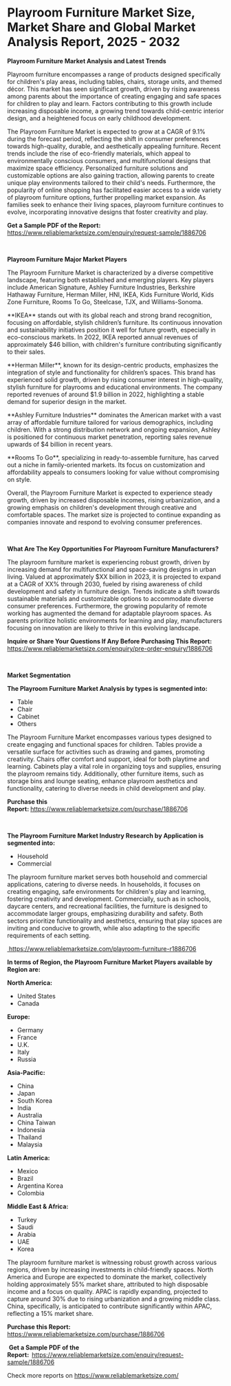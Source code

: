 <p><h1>Playroom Furniture Market Size, Market Share and Global Market Analysis Report, 2025 - 2032</h1></p><p><strong>Playroom Furniture Market Analysis and Latest Trends</strong></p>
<p><p>Playroom furniture encompasses a range of products designed specifically for children's play areas, including tables, chairs, storage units, and themed décor. This market has seen significant growth, driven by rising awareness among parents about the importance of creating engaging and safe spaces for children to play and learn. Factors contributing to this growth include increasing disposable income, a growing trend towards child-centric interior design, and a heightened focus on early childhood development.</p><p>The Playroom Furniture Market is expected to grow at a CAGR of 9.1% during the forecast period, reflecting the shift in consumer preferences towards high-quality, durable, and aesthetically appealing furniture. Recent trends include the rise of eco-friendly materials, which appeal to environmentally conscious consumers, and multifunctional designs that maximize space efficiency. Personalized furniture solutions and customizable options are also gaining traction, allowing parents to create unique play environments tailored to their child's needs. Furthermore, the popularity of online shopping has facilitated easier access to a wide variety of playroom furniture options, further propelling market expansion. As families seek to enhance their living spaces, playroom furniture continues to evolve, incorporating innovative designs that foster creativity and play.</p></p>
<p><strong>Get a Sample PDF of the Report:&nbsp;</strong> <a href="https://www.reliablemarketsize.com/enquiry/request-sample/1886706?utm_campaign=3220&utm_medium=2&utm_source=Github&utm_content=ia&utm_term=04042025&utm_id=playroom-furniture">https://www.reliablemarketsize.com/enquiry/request-sample/1886706</a></p>
<p>&nbsp;</p>
<p><strong>Playroom Furniture Major Market Players</strong></p>
<p><p>The Playroom Furniture Market is characterized by a diverse competitive landscape, featuring both established and emerging players. Key players include American Signature, Ashley Furniture Industries, Berkshire Hathaway Furniture, Herman Miller, HNI, IKEA, Kids Furniture World, Kids Zone Furniture, Rooms To Go, Steelcase, TJX, and Williams-Sonoma.</p><p>**IKEA** stands out with its global reach and strong brand recognition, focusing on affordable, stylish children’s furniture. Its continuous innovation and sustainability initiatives position it well for future growth, especially in eco-conscious markets. In 2022, IKEA reported annual revenues of approximately $46 billion, with children's furniture contributing significantly to their sales.</p><p>**Herman Miller**, known for its design-centric products, emphasizes the integration of style and functionality for children’s spaces. This brand has experienced solid growth, driven by rising consumer interest in high-quality, stylish furniture for playrooms and educational environments. The company reported revenues of around $1.9 billion in 2022, highlighting a stable demand for superior design in the market.</p><p>**Ashley Furniture Industries** dominates the American market with a vast array of affordable furniture tailored for various demographics, including children. With a strong distribution network and ongoing expansion, Ashley is positioned for continuous market penetration, reporting sales revenue upwards of $4 billion in recent years.</p><p>**Rooms To Go**, specializing in ready-to-assemble furniture, has carved out a niche in family-oriented markets. Its focus on customization and affordability appeals to consumers looking for value without compromising on style.</p><p>Overall, the Playroom Furniture Market is expected to experience steady growth, driven by increased disposable incomes, rising urbanization, and a growing emphasis on children's development through creative and comfortable spaces. The market size is projected to continue expanding as companies innovate and respond to evolving consumer preferences.</p></p>
<p>&nbsp;</p>
<p><strong>What Are The Key Opportunities For Playroom Furniture Manufacturers?</strong></p>
<p><p>The playroom furniture market is experiencing robust growth, driven by increasing demand for multifunctional and space-saving designs in urban living. Valued at approximately $XX billion in 2023, it is projected to expand at a CAGR of XX% through 2030, fueled by rising awareness of child development and safety in furniture design. Trends indicate a shift towards sustainable materials and customizable options to accommodate diverse consumer preferences. Furthermore, the growing popularity of remote working has augmented the demand for adaptable playroom spaces. As parents prioritize holistic environments for learning and play, manufacturers focusing on innovation are likely to thrive in this evolving landscape.</p></p>
<p><strong>Inquire or Share Your Questions If Any Before Purchasing This Report:</strong> <a href="https://www.reliablemarketsize.com/enquiry/pre-order-enquiry/1886706?utm_campaign=3220&utm_medium=2&utm_source=Github&utm_content=ia&utm_term=04042025&utm_id=playroom-furniture">https://www.reliablemarketsize.com/enquiry/pre-order-enquiry/1886706</a></p>
<p>&nbsp;</p>
<p><strong>Market Segmentation</strong></p>
<p><strong>The Playroom Furniture Market Analysis by types is segmented into:</strong></p>
<p><ul><li>Table</li><li>Chair</li><li>Cabinet</li><li>Others</li></ul></p>
<p><p>The Playroom Furniture Market encompasses various types designed to create engaging and functional spaces for children. Tables provide a versatile surface for activities such as drawing and games, promoting creativity. Chairs offer comfort and support, ideal for both playtime and learning. Cabinets play a vital role in organizing toys and supplies, ensuring the playroom remains tidy. Additionally, other furniture items, such as storage bins and lounge seating, enhance playroom aesthetics and functionality, catering to diverse needs in child development and play.</p></p>
<p><strong>Purchase this Report:&nbsp;</strong><a href="https://www.reliablemarketsize.com/purchase/1886706?utm_campaign=3220&utm_medium=2&utm_source=Github&utm_content=ia&utm_term=04042025&utm_id=playroom-furniture">https://www.reliablemarketsize.com/purchase/1886706</a></p>
<p>&nbsp;</p>
<p><strong>The Playroom Furniture Market Industry Research by Application is segmented into:</strong></p>
<p><ul><li>Household</li><li>Commercial</li></ul></p>
<p><p>The playroom furniture market serves both household and commercial applications, catering to diverse needs. In households, it focuses on creating engaging, safe environments for children's play and learning, fostering creativity and development. Commercially, such as in schools, daycare centers, and recreational facilities, the furniture is designed to accommodate larger groups, emphasizing durability and safety. Both sectors prioritize functionality and aesthetics, ensuring that play spaces are inviting and conducive to growth, while also adapting to the specific requirements of each setting.</p></p>
<p><a href="https://www.reliablemarketsize.com/playroom-furniture-r1886706?utm_campaign=3220&utm_medium=2&utm_source=Github&utm_content=ia&utm_term=04042025&utm_id=playroom-furniture">&nbsp;https://www.reliablemarketsize.com/playroom-furniture-r1886706</a></p>
<p><strong>In terms of Region, the Playroom Furniture Market Players available by Region are:</strong></p>
<p>
    <p> <strong> North America: </strong>
        <ul>
            <li>United States</li>
            <li>Canada</li>
        </ul>
        </p> 
    <p> <strong> Europe: </strong>
        <ul>
            <li>Germany</li>
            <li>France</li>
            <li>U.K.</li>
            <li>Italy</li>
            <li>Russia</li>
        </ul>
        </p> 
    <p> <strong> Asia-Pacific: </strong>
        <ul>
            <li>China</li>
            <li>Japan</li>
            <li>South Korea</li>
            <li>India</li>
            <li>Australia</li>
            <li>China Taiwan</li>
            <li>Indonesia</li>
            <li>Thailand</li>
            <li>Malaysia</li>
        </ul>
        </p> 
    <p> <strong> Latin America: </strong>
        <ul>
            <li>Mexico</li>
            <li>Brazil</li>
            <li>Argentina Korea</li>
            <li>Colombia</li>
        </ul>
        </p> 
    <p> <strong> Middle East & Africa: </strong>
        <ul>
            <li>Turkey</li>
            <li>Saudi</li>
            <li>Arabia</li>
            <li>UAE</li>
            <li>Korea</li>
        </ul>
    </p>
    </p>
<p><p>The playroom furniture market is witnessing robust growth across various regions, driven by increasing investments in child-friendly spaces. North America and Europe are expected to dominate the market, collectively holding approximately 55% market share, attributed to high disposable income and a focus on quality. APAC is rapidly expanding, projected to capture around 30% due to rising urbanization and a growing middle class. China, specifically, is anticipated to contribute significantly within APAC, reflecting a 15% market share.</p></p>
<p><strong>Purchase this Report: </strong><a href="https://www.reliablemarketsize.com/purchase/1886706?utm_campaign=3220&utm_medium=2&utm_source=Github&utm_content=ia&utm_term=04042025&utm_id=playroom-furniture">https://www.reliablemarketsize.com/purchase/1886706</a></p>
<p>&nbsp;<strong>Get a Sample PDF of the Report:&nbsp;&nbsp;</strong><a href="https://www.reliablemarketsize.com/enquiry/request-sample/1886706?utm_campaign=3220&utm_medium=2&utm_source=Github&utm_content=ia&utm_term=04042025&utm_id=playroom-furniture">https://www.reliablemarketsize.com/enquiry/request-sample/1886706</a></p>
<p><strong></strong></p>
<p>Check more reports on <a href="https://www.reliablemarketsize.com/?utm_campaign=3220&utm_medium=2&utm_source=Github&utm_content=ia&utm_term=04042025&utm_id=playroom-furniture">https://www.reliablemarketsize.com/</a></p>